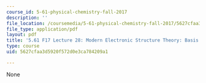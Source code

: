 ```yaml
---
course_id: 5-61-physical-chemistry-fall-2017
description: ''
file_location: /coursemedia/5-61-physical-chemistry-fall-2017/5627cfaa3d5920f572d0e3ca784209a1_MIT5_61F17_lec28.pdf
file_type: application/pdf
layout: pdf
title: '5.61 F17 Lecture 28: Modern Electronic Structure Theory: Basis Sets'
type: course
uid: 5627cfaa3d5920f572d0e3ca784209a1

---
```

None